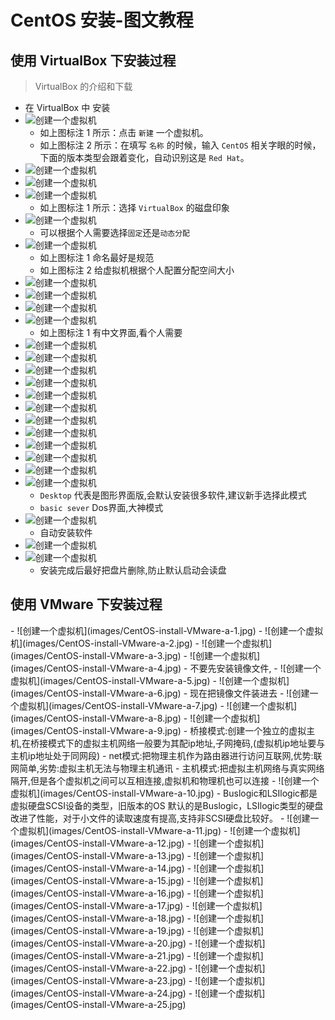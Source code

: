 

	
# CentOS 安装-图文教程

<h2 id="ubuntu">使用 VirtualBox 下安装过程</h2>

> VirtualBox 的介绍和下载

 
- 在 VirtualBox 中 安装
 - ![创建一个虚拟机](images/CentOS-Install-VirtualBox-a-1.jpg)
 	- 如上图标注 1 所示：点击 `新建` 一个虚拟机。
 	- 如上图标注 2 所示：在填写 `名称` 的时候，输入 `CentOS` 相关字眼的时候，下面的版本类型会跟着变化，自动识别这是 `Red Hat`。
 - ![创建一个虚拟机](images/CentOS-Install-VirtualBox-a-2.jpg)
 - ![创建一个虚拟机](images/CentOS-Install-VirtualBox-a-3.jpg)
 - ![创建一个虚拟机](images/CentOS-Install-VirtualBox-a-4.jpg)
	- 如上图标注 1 所示：选择 `VirtualBox` 的磁盘印象
 - ![创建一个虚拟机](images/CentOS-Install-VirtualBox-a-5.jpg)
 	- 可以根据个人需要选择`固定`还是`动态分配` 
 - ![创建一个虚拟机](images/CentOS-Install-VirtualBox-a-6.jpg)
 	- 如上图标注 1 命名最好是规范
 	- 如上图标注 2 给虚拟机根据个人配置分配空间大小
 - ![创建一个虚拟机](images/CentOS-Install-VirtualBox-a-7.jpg)
 - ![创建一个虚拟机](images/CentOS-Install-VirtualBox-a-8.jpg)
 - ![创建一个虚拟机](images/CentOS-Install-VirtualBox-a-9.jpg)
 - ![创建一个虚拟机](images/CentOS-Install-VirtualBox-a-10.jpg)
 	- 如上图标注 1 有中文界面,看个人需要 
 - ![创建一个虚拟机](images/CentOS-Install-VirtualBox-a-11.jpg)
 - ![创建一个虚拟机](images/CentOS-Install-VirtualBox-a-12.jpg)
 - ![创建一个虚拟机](images/CentOS-Install-VirtualBox-a-13.jpg)
 - ![创建一个虚拟机](images/CentOS-Install-VirtualBox-a-14.jpg)
 - ![创建一个虚拟机](images/CentOS-Install-VirtualBox-a-15.jpg)
 - ![创建一个虚拟机](images/CentOS-Install-VirtualBox-a-16.jpg)
 - ![创建一个虚拟机](images/CentOS-Install-VirtualBox-a-17.jpg)
 - ![创建一个虚拟机](images/CentOS-Install-VirtualBox-a-18.jpg)
 - ![创建一个虚拟机](images/CentOS-Install-VirtualBox-a-19.jpg)
 - ![创建一个虚拟机](images/CentOS-Install-VirtualBox-a-20.jpg)
 - ![创建一个虚拟机](images/CentOS-Install-VirtualBox-a-21.jpg)
 - ![创建一个虚拟机](images/CentOS-Install-VirtualBox-a-22.jpg)
 	- `Desktop` 代表是图形界面版,会默认安装很多软件,建议新手选择此模式
 	- `basic sever` Dos界面,大神模式 
 - ![创建一个虚拟机](images/CentOS-Install-VirtualBox-a-23.jpg)
 	- 自动安装软件
 - ![创建一个虚拟机](images/CentOS-Install-VirtualBox-a-24.jpg)
 - ![创建一个虚拟机](images/CentOS-Install-VirtualBox-a-25.jpg) 
 	- 安装完成后最好把盘片删除,防止默认启动会读盘


<h2 id="buntu">使用 VMware 下安装过程</h2>	   
 - ![创建一个虚拟机](images/CentOS-install-VMware-a-1.jpg) 
 - ![创建一个虚拟机](images/CentOS-install-VMware-a-2.jpg)
 - ![创建一个虚拟机](images/CentOS-install-VMware-a-3.jpg)
 - ![创建一个虚拟机](images/CentOS-install-VMware-a-4.jpg)
    - 不要先安装镜像文件,
 - ![创建一个虚拟机](images/CentOS-install-VMware-a-5.jpg)
 - ![创建一个虚拟机](images/CentOS-install-VMware-a-6.jpg)
	- 现在把镜像文件装进去  
 - ![创建一个虚拟机](images/CentOS-install-VMware-a-7.jpg)
 - ![创建一个虚拟机](images/CentOS-install-VMware-a-8.jpg)
 - ![创建一个虚拟机](images/CentOS-install-VMware-a-9.jpg)
	- 桥接模式:创建一个独立的虚拟主机,在桥接模式下的虚拟主机网络一般要为其配ip地址,子网掩码,(虚拟机ip地址要与主机ip地址处于同网段)
	- net模式:把物理主机作为路由器进行访问互联网,优势:联网简单,劣势:虚拟主机无法与物理主机通讯
	- 主机模式:把虚拟主机网络与真实网络隔开,但是各个虚拟机之间可以互相连接,虚拟机和物理机也可以连接
 - ![创建一个虚拟机](images/CentOS-install-VMware-a-10.jpg)
	- Buslogic和LSIlogic都是虚拟硬盘SCSI设备的类型，旧版本的OS 默认的是Buslogic，LSIlogic类型的硬盘改进了性能，对于小文件的读取速度有提高,支持非SCSI硬盘比较好。 
 - ![创建一个虚拟机](images/CentOS-install-VMware-a-11.jpg)
 - ![创建一个虚拟机](images/CentOS-install-VMware-a-12.jpg)
 - ![创建一个虚拟机](images/CentOS-install-VMware-a-13.jpg)
 - ![创建一个虚拟机](images/CentOS-install-VMware-a-14.jpg)
 - ![创建一个虚拟机](images/CentOS-install-VMware-a-15.jpg)
 - ![创建一个虚拟机](images/CentOS-install-VMware-a-16.jpg)
 - ![创建一个虚拟机](images/CentOS-install-VMware-a-17.jpg)
 - ![创建一个虚拟机](images/CentOS-install-VMware-a-18.jpg)
 - ![创建一个虚拟机](images/CentOS-install-VMware-a-19.jpg)
 - ![创建一个虚拟机](images/CentOS-install-VMware-a-20.jpg)
 - ![创建一个虚拟机](images/CentOS-install-VMware-a-21.jpg)
 - ![创建一个虚拟机](images/CentOS-install-VMware-a-22.jpg)
 - ![创建一个虚拟机](images/CentOS-install-VMware-a-23.jpg)
 - ![创建一个虚拟机](images/CentOS-install-VMware-a-24.jpg)
 - ![创建一个虚拟机](images/CentOS-install-VMware-a-25.jpg)